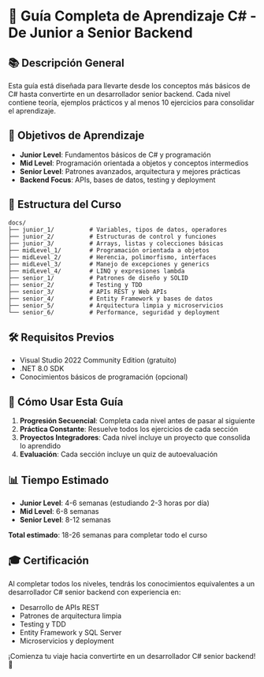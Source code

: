 # 🚀 Guía Completa de Aprendizaje C# - De Junior a Senior Backend

## 📚 Descripción General

Esta guía está diseñada para llevarte desde los conceptos más básicos de C# hasta convertirte en un desarrollador senior backend. Cada nivel contiene teoría, ejemplos prácticos y al menos 10 ejercicios para consolidar el aprendizaje.

## 🎯 Objetivos de Aprendizaje

- **Junior Level**: Fundamentos básicos de C# y programación
- **Mid Level**: Programación orientada a objetos y conceptos intermedios
- **Senior Level**: Patrones avanzados, arquitectura y mejores prácticas
- **Backend Focus**: APIs, bases de datos, testing y deployment

## 📁 Estructura del Curso

```
docs/
├── junior_1/          # Variables, tipos de datos, operadores
├── junior_2/          # Estructuras de control y funciones
├── junior_3/          # Arrays, listas y colecciones básicas
├── midLevel_1/        # Programación orientada a objetos
├── midLevel_2/        # Herencia, polimorfismo, interfaces
├── midLevel_3/        # Manejo de excepciones y generics
├── midLevel_4/        # LINQ y expresiones lambda
├── senior_1/          # Patrones de diseño y SOLID
├── senior_2/          # Testing y TDD
├── senior_3/          # APIs REST y Web APIs
├── senior_4/          # Entity Framework y bases de datos
├── senior_5/          # Arquitectura limpia y microservicios
└── senior_6/          # Performance, seguridad y deployment
```

## 🛠️ Requisitos Previos

- Visual Studio 2022 Community Edition (gratuito)
- .NET 8.0 SDK
- Conocimientos básicos de programación (opcional)

## 🚀 Cómo Usar Esta Guía

1. **Progresión Secuencial**: Completa cada nivel antes de pasar al siguiente
2. **Práctica Constante**: Resuelve todos los ejercicios de cada sección
3. **Proyectos Integradores**: Cada nivel incluye un proyecto que consolida lo aprendido
4. **Evaluación**: Cada sección incluye un quiz de autoevaluación

## 📊 Tiempo Estimado

- **Junior Level**: 4-6 semanas (estudiando 2-3 horas por día)
- **Mid Level**: 6-8 semanas
- **Senior Level**: 8-12 semanas

**Total estimado**: 18-26 semanas para completar todo el curso

## 🎓 Certificación

Al completar todos los niveles, tendrás los conocimientos equivalentes a un desarrollador C# senior backend con experiencia en:
- Desarrollo de APIs REST
- Patrones de arquitectura limpia
- Testing y TDD
- Entity Framework y SQL Server
- Microservicios y deployment

¡Comienza tu viaje hacia convertirte en un desarrollador C# senior backend! 🎯
